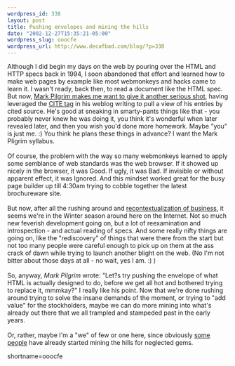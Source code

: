 ```yaml
--- 
wordpress_id: 338
layout: post
title: Pushing envelopes and mining the hills
date: "2002-12-27T15:35:21-05:00"
wordpress_slug: ooocfe
wordpress_url: http://www.decafbad.com/blog/?p=338
---
```

Although I did begin my days on the web by pouring over the HTML and HTTP specs back in 1994,  I soon abandoned that effort and learned how to make web pages by example like most webmonkeys and hacks came to learn it.  I wasn't ready, back then, to read a document like the HTML spec.  But now, <a href="http://diveintomark.org/archives/2002/12/27.html#pushing_the_envelope" target="_top">Mark Pilgrim makes me want to give it another serious shot</a>, having leveraged the <a href="http://www.w3.org/TR/REC-html40/struct/text.html#h-9.2.1" target="_top">CITE tag</a> in his weblog writing to pull a view of his entries by cited source.  He's good at sneaking in smarty-pants things like that - you probably never knew he was doing it, you think it's wonderful when later revealed later, and then you wish you'd done more homework.  Maybe "you" is just me.  :)  You think he plans these things in advance?  I want the Mark Pligrim syllabus.
<br /><br />
Of course, the problem with the way so many webmonkeys learned to apply some semblance of web standards was the web browser.  If it showed up nicely in the browser, it was Good.  If ugly, it was Bad.  If invisible or without apparent effect, it was Ignored.  And this mindset worked great for the busy page builder up till 4:30am trying to cobble together the latest brochureware site.
<br /><br />
But now, after all the rushing around and <a href="http://sippey.com/archives/000003.php">recontextualization of business</a>, it seems we're in the Winter season around here on the Internet.  Not so much new feverish development going on, but a lot of reexamination and introspection - and actual reading of specs.  And some really nifty things are going on, like the "rediscovery" of things that were there from the start but not too many people were careful enough to pick up on them at the ass crack of dawn while trying to launch another blight on the web.  (No I'm not bitter about those days at all - no wait, yes I am.  :) )
<br /><br />
So, anyway, <cite>Mark Pilgrim</cite> wrote:  "Let?s try pushing the envelope of what HTML is actually designed to do, before we get all hot and bothered trying to replace it, mmmkay?"  I really like his point.  Now that we're done rushing around trying to solve the insane demands of the moment, or trying to "add value" for the stockholders, maybe we can do more mining into what's already out there that we all trampled and stampeded past in the early years.
<br /><br />
Or, rather, maybe I'm a "we" of few or one here, since obviously <a href="http://diveintomark.org/" target="_top">some people</a> have already started mining the hills for neglected gems.
<!--more-->
shortname=ooocfe
